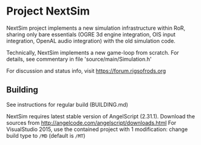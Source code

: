# Project NextSim

NextSim project implements a new simulation infrastructure within RoR,
sharing only bare essentials (OGRE 3d engine integration, OIS input integration,
OpenAL audio integration) with the old simulation code.

Technically, NextSim implements a new game-loop from scratch.
For details, see commentary in file 'source/main/Simulation.h'

For discussion and status info, visit https://forum.rigsofrods.org

## Building

See instructions for regular build (BUILDING.md)

NextSim requires latest stable version of AngelScript (2.31.1).
Download the sources from http://angelcode.com/angelscript/downloads.html
For VisualStudio 2015, use the contained project with 1 modification: change
build type to `/MD` (default is `/MT`)

